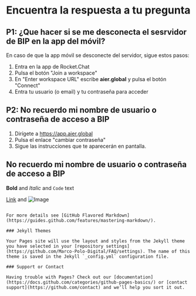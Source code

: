 # Encuentra la respuesta a tu pregunta

## P1: ¿Que hacer si se me desconecta el sesrvidor de BIP en la app del móvil?

En caso de que la app móvil se desconecte del servidor, sigue estos pasos:

1. Entra en la app de Rocket.Chat 
2. Pulsa el botón "Join a workspace"
3. En "Enter workspace URL" escribe **aier.global** y pulsa el botón "Connect"
4. Entra tu usuario (o email) y tu contraseña para acceder

## P2: No recuerdo mi nombre de usuario o contraseña de acceso a BIP

1. Dirígete a https://app.aier.global
2. Pulsa el enlace "cambiar contraseña"
3. Sigue las instrucciones que te aparecerán en pantalla.


## No recuerdo mi nombre de usuario o contraseña de acceso a BIP

**Bold** and _Italic_ and `Code` text

[Link](url) and ![Image](src)
```

For more details see [GitHub Flavored Markdown](https://guides.github.com/features/mastering-markdown/).

### Jekyll Themes

Your Pages site will use the layout and styles from the Jekyll theme you have selected in your [repository settings](https://github.com/Marco-Polo-Digital/FAQ/settings). The name of this theme is saved in the Jekyll `_config.yml` configuration file.

### Support or Contact

Having trouble with Pages? Check out our [documentation](https://docs.github.com/categories/github-pages-basics/) or [contact support](https://github.com/contact) and we’ll help you sort it out.
